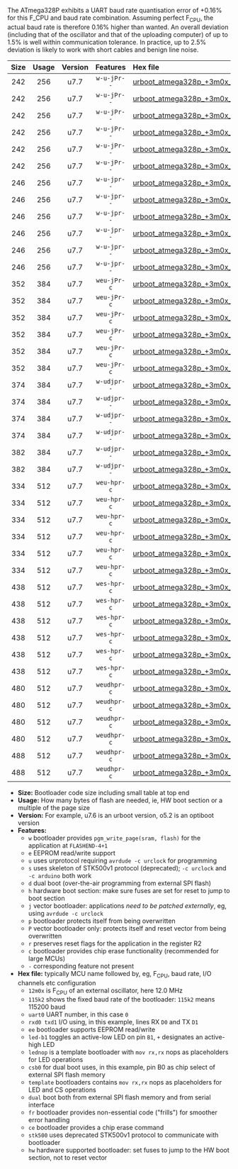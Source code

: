 The ATmega328P exhibits a UART baud rate quantisation error of +0.16% for this F_CPU and baud rate combination. Assuming perfect F<sub>CPU</sub>, the actual baud rate is therefore 0.16% higher than wanted. An overall deviation (including that of the oscillator and that of the uploading computer) of up to 1.5% is well within communication tolerance. In practice, up to 2.5% deviation is likely to work with short cables and benign line noise.

|Size|Usage|Version|Features|Hex file|
|:-:|:-:|:-:|:-:|:--|
|242|256|u7.7|`w-u-jPr--`|[urboot_atmega328p_+3m0x_+++9k6_uart0_rxd0_txd1_led+b1.hex](https://raw.githubusercontent.com/stefanrueger/urboot.hex/main/mcus/atmega328p/external_oscillator/fcpu_+3m0x/br_+++9k6/urboot_atmega328p_+3m0x_+++9k6_uart0_rxd0_txd1_led+b1.hex)|
|242|256|u7.7|`w-u-jPr--`|[urboot_atmega328p_+3m0x_+++9k6_uart0_rxd0_txd1_led+b5.hex](https://raw.githubusercontent.com/stefanrueger/urboot.hex/main/mcus/atmega328p/external_oscillator/fcpu_+3m0x/br_+++9k6/urboot_atmega328p_+3m0x_+++9k6_uart0_rxd0_txd1_led+b5.hex)|
|242|256|u7.7|`w-u-jPr--`|[urboot_atmega328p_+3m0x_+++9k6_uart0_rxd0_txd1_led+d5.hex](https://raw.githubusercontent.com/stefanrueger/urboot.hex/main/mcus/atmega328p/external_oscillator/fcpu_+3m0x/br_+++9k6/urboot_atmega328p_+3m0x_+++9k6_uart0_rxd0_txd1_led+d5.hex)|
|242|256|u7.7|`w-u-jPr--`|[urboot_atmega328p_+3m0x_+++9k6_uart0_rxd0_txd1_led-b1.hex](https://raw.githubusercontent.com/stefanrueger/urboot.hex/main/mcus/atmega328p/external_oscillator/fcpu_+3m0x/br_+++9k6/urboot_atmega328p_+3m0x_+++9k6_uart0_rxd0_txd1_led-b1.hex)|
|242|256|u7.7|`w-u-jPr--`|[urboot_atmega328p_+3m0x_+++9k6_uart0_rxd0_txd1_led-d5.hex](https://raw.githubusercontent.com/stefanrueger/urboot.hex/main/mcus/atmega328p/external_oscillator/fcpu_+3m0x/br_+++9k6/urboot_atmega328p_+3m0x_+++9k6_uart0_rxd0_txd1_led-d5.hex)|
|242|256|u7.7|`w-u-jPr--`|[urboot_atmega328p_+3m0x_+++9k6_uart0_rxd0_txd1_lednop.hex](https://raw.githubusercontent.com/stefanrueger/urboot.hex/main/mcus/atmega328p/external_oscillator/fcpu_+3m0x/br_+++9k6/urboot_atmega328p_+3m0x_+++9k6_uart0_rxd0_txd1_lednop.hex)|
|246|256|u7.7|`w-u-jpr--`|[urboot_atmega328p_+3m0x_+++9k6_uart0_rxd0_txd1_led+b1_fr.hex](https://raw.githubusercontent.com/stefanrueger/urboot.hex/main/mcus/atmega328p/external_oscillator/fcpu_+3m0x/br_+++9k6/urboot_atmega328p_+3m0x_+++9k6_uart0_rxd0_txd1_led+b1_fr.hex)|
|246|256|u7.7|`w-u-jpr--`|[urboot_atmega328p_+3m0x_+++9k6_uart0_rxd0_txd1_led+b5_fr.hex](https://raw.githubusercontent.com/stefanrueger/urboot.hex/main/mcus/atmega328p/external_oscillator/fcpu_+3m0x/br_+++9k6/urboot_atmega328p_+3m0x_+++9k6_uart0_rxd0_txd1_led+b5_fr.hex)|
|246|256|u7.7|`w-u-jpr--`|[urboot_atmega328p_+3m0x_+++9k6_uart0_rxd0_txd1_led+d5_fr.hex](https://raw.githubusercontent.com/stefanrueger/urboot.hex/main/mcus/atmega328p/external_oscillator/fcpu_+3m0x/br_+++9k6/urboot_atmega328p_+3m0x_+++9k6_uart0_rxd0_txd1_led+d5_fr.hex)|
|246|256|u7.7|`w-u-jpr--`|[urboot_atmega328p_+3m0x_+++9k6_uart0_rxd0_txd1_led-b1_fr.hex](https://raw.githubusercontent.com/stefanrueger/urboot.hex/main/mcus/atmega328p/external_oscillator/fcpu_+3m0x/br_+++9k6/urboot_atmega328p_+3m0x_+++9k6_uart0_rxd0_txd1_led-b1_fr.hex)|
|246|256|u7.7|`w-u-jpr--`|[urboot_atmega328p_+3m0x_+++9k6_uart0_rxd0_txd1_led-d5_fr.hex](https://raw.githubusercontent.com/stefanrueger/urboot.hex/main/mcus/atmega328p/external_oscillator/fcpu_+3m0x/br_+++9k6/urboot_atmega328p_+3m0x_+++9k6_uart0_rxd0_txd1_led-d5_fr.hex)|
|246|256|u7.7|`w-u-jpr--`|[urboot_atmega328p_+3m0x_+++9k6_uart0_rxd0_txd1_lednop_fr.hex](https://raw.githubusercontent.com/stefanrueger/urboot.hex/main/mcus/atmega328p/external_oscillator/fcpu_+3m0x/br_+++9k6/urboot_atmega328p_+3m0x_+++9k6_uart0_rxd0_txd1_lednop_fr.hex)|
|352|384|u7.7|`weu-jPr-c`|[urboot_atmega328p_+3m0x_+++9k6_uart0_rxd0_txd1_ee_led+b1_fr_ce.hex](https://raw.githubusercontent.com/stefanrueger/urboot.hex/main/mcus/atmega328p/external_oscillator/fcpu_+3m0x/br_+++9k6/urboot_atmega328p_+3m0x_+++9k6_uart0_rxd0_txd1_ee_led+b1_fr_ce.hex)|
|352|384|u7.7|`weu-jPr-c`|[urboot_atmega328p_+3m0x_+++9k6_uart0_rxd0_txd1_ee_led+b5_fr_ce.hex](https://raw.githubusercontent.com/stefanrueger/urboot.hex/main/mcus/atmega328p/external_oscillator/fcpu_+3m0x/br_+++9k6/urboot_atmega328p_+3m0x_+++9k6_uart0_rxd0_txd1_ee_led+b5_fr_ce.hex)|
|352|384|u7.7|`weu-jPr-c`|[urboot_atmega328p_+3m0x_+++9k6_uart0_rxd0_txd1_ee_led+d5_fr_ce.hex](https://raw.githubusercontent.com/stefanrueger/urboot.hex/main/mcus/atmega328p/external_oscillator/fcpu_+3m0x/br_+++9k6/urboot_atmega328p_+3m0x_+++9k6_uart0_rxd0_txd1_ee_led+d5_fr_ce.hex)|
|352|384|u7.7|`weu-jPr-c`|[urboot_atmega328p_+3m0x_+++9k6_uart0_rxd0_txd1_ee_led-b1_fr_ce.hex](https://raw.githubusercontent.com/stefanrueger/urboot.hex/main/mcus/atmega328p/external_oscillator/fcpu_+3m0x/br_+++9k6/urboot_atmega328p_+3m0x_+++9k6_uart0_rxd0_txd1_ee_led-b1_fr_ce.hex)|
|352|384|u7.7|`weu-jPr-c`|[urboot_atmega328p_+3m0x_+++9k6_uart0_rxd0_txd1_ee_led-d5_fr_ce.hex](https://raw.githubusercontent.com/stefanrueger/urboot.hex/main/mcus/atmega328p/external_oscillator/fcpu_+3m0x/br_+++9k6/urboot_atmega328p_+3m0x_+++9k6_uart0_rxd0_txd1_ee_led-d5_fr_ce.hex)|
|352|384|u7.7|`weu-jPr-c`|[urboot_atmega328p_+3m0x_+++9k6_uart0_rxd0_txd1_ee_lednop_fr_ce.hex](https://raw.githubusercontent.com/stefanrueger/urboot.hex/main/mcus/atmega328p/external_oscillator/fcpu_+3m0x/br_+++9k6/urboot_atmega328p_+3m0x_+++9k6_uart0_rxd0_txd1_ee_lednop_fr_ce.hex)|
|374|384|u7.7|`w-udjpr--`|[urboot_atmega328p_+3m0x_+++9k6_uart0_rxd0_txd1_led+b1_csb0_dual.hex](https://raw.githubusercontent.com/stefanrueger/urboot.hex/main/mcus/atmega328p/external_oscillator/fcpu_+3m0x/br_+++9k6/urboot_atmega328p_+3m0x_+++9k6_uart0_rxd0_txd1_led+b1_csb0_dual.hex)|
|374|384|u7.7|`w-udjpr--`|[urboot_atmega328p_+3m0x_+++9k6_uart0_rxd0_txd1_led+d5_csb0_dual.hex](https://raw.githubusercontent.com/stefanrueger/urboot.hex/main/mcus/atmega328p/external_oscillator/fcpu_+3m0x/br_+++9k6/urboot_atmega328p_+3m0x_+++9k6_uart0_rxd0_txd1_led+d5_csb0_dual.hex)|
|374|384|u7.7|`w-udjpr--`|[urboot_atmega328p_+3m0x_+++9k6_uart0_rxd0_txd1_led-b1_csb0_dual.hex](https://raw.githubusercontent.com/stefanrueger/urboot.hex/main/mcus/atmega328p/external_oscillator/fcpu_+3m0x/br_+++9k6/urboot_atmega328p_+3m0x_+++9k6_uart0_rxd0_txd1_led-b1_csb0_dual.hex)|
|374|384|u7.7|`w-udjpr--`|[urboot_atmega328p_+3m0x_+++9k6_uart0_rxd0_txd1_led-d5_csb0_dual.hex](https://raw.githubusercontent.com/stefanrueger/urboot.hex/main/mcus/atmega328p/external_oscillator/fcpu_+3m0x/br_+++9k6/urboot_atmega328p_+3m0x_+++9k6_uart0_rxd0_txd1_led-d5_csb0_dual.hex)|
|382|384|u7.7|`w-udjpr--`|[urboot_atmega328p_+3m0x_+++9k6_uart0_rxd0_txd1_led+b1_csd5_dual.hex](https://raw.githubusercontent.com/stefanrueger/urboot.hex/main/mcus/atmega328p/external_oscillator/fcpu_+3m0x/br_+++9k6/urboot_atmega328p_+3m0x_+++9k6_uart0_rxd0_txd1_led+b1_csd5_dual.hex)|
|382|384|u7.7|`w-udjpr--`|[urboot_atmega328p_+3m0x_+++9k6_uart0_rxd0_txd1_template_dual.hex](https://raw.githubusercontent.com/stefanrueger/urboot.hex/main/mcus/atmega328p/external_oscillator/fcpu_+3m0x/br_+++9k6/urboot_atmega328p_+3m0x_+++9k6_uart0_rxd0_txd1_template_dual.hex)|
|334|512|u7.7|`weu-hpr-c`|[urboot_atmega328p_+3m0x_+++9k6_uart0_rxd0_txd1_ee_led+b1_fr_ce_hw.hex](https://raw.githubusercontent.com/stefanrueger/urboot.hex/main/mcus/atmega328p/external_oscillator/fcpu_+3m0x/br_+++9k6/urboot_atmega328p_+3m0x_+++9k6_uart0_rxd0_txd1_ee_led+b1_fr_ce_hw.hex)|
|334|512|u7.7|`weu-hpr-c`|[urboot_atmega328p_+3m0x_+++9k6_uart0_rxd0_txd1_ee_led+b5_fr_ce_hw.hex](https://raw.githubusercontent.com/stefanrueger/urboot.hex/main/mcus/atmega328p/external_oscillator/fcpu_+3m0x/br_+++9k6/urboot_atmega328p_+3m0x_+++9k6_uart0_rxd0_txd1_ee_led+b5_fr_ce_hw.hex)|
|334|512|u7.7|`weu-hpr-c`|[urboot_atmega328p_+3m0x_+++9k6_uart0_rxd0_txd1_ee_led+d5_fr_ce_hw.hex](https://raw.githubusercontent.com/stefanrueger/urboot.hex/main/mcus/atmega328p/external_oscillator/fcpu_+3m0x/br_+++9k6/urboot_atmega328p_+3m0x_+++9k6_uart0_rxd0_txd1_ee_led+d5_fr_ce_hw.hex)|
|334|512|u7.7|`weu-hpr-c`|[urboot_atmega328p_+3m0x_+++9k6_uart0_rxd0_txd1_ee_led-b1_fr_ce_hw.hex](https://raw.githubusercontent.com/stefanrueger/urboot.hex/main/mcus/atmega328p/external_oscillator/fcpu_+3m0x/br_+++9k6/urboot_atmega328p_+3m0x_+++9k6_uart0_rxd0_txd1_ee_led-b1_fr_ce_hw.hex)|
|334|512|u7.7|`weu-hpr-c`|[urboot_atmega328p_+3m0x_+++9k6_uart0_rxd0_txd1_ee_led-d5_fr_ce_hw.hex](https://raw.githubusercontent.com/stefanrueger/urboot.hex/main/mcus/atmega328p/external_oscillator/fcpu_+3m0x/br_+++9k6/urboot_atmega328p_+3m0x_+++9k6_uart0_rxd0_txd1_ee_led-d5_fr_ce_hw.hex)|
|334|512|u7.7|`weu-hpr-c`|[urboot_atmega328p_+3m0x_+++9k6_uart0_rxd0_txd1_ee_lednop_fr_ce_hw.hex](https://raw.githubusercontent.com/stefanrueger/urboot.hex/main/mcus/atmega328p/external_oscillator/fcpu_+3m0x/br_+++9k6/urboot_atmega328p_+3m0x_+++9k6_uart0_rxd0_txd1_ee_lednop_fr_ce_hw.hex)|
|438|512|u7.7|`wes-hpr-c`|[urboot_atmega328p_+3m0x_+++9k6_uart0_rxd0_txd1_ee_led+b1_fr_ce_stk500_hw.hex](https://raw.githubusercontent.com/stefanrueger/urboot.hex/main/mcus/atmega328p/external_oscillator/fcpu_+3m0x/br_+++9k6/urboot_atmega328p_+3m0x_+++9k6_uart0_rxd0_txd1_ee_led+b1_fr_ce_stk500_hw.hex)|
|438|512|u7.7|`wes-hpr-c`|[urboot_atmega328p_+3m0x_+++9k6_uart0_rxd0_txd1_ee_led+b5_fr_ce_stk500_hw.hex](https://raw.githubusercontent.com/stefanrueger/urboot.hex/main/mcus/atmega328p/external_oscillator/fcpu_+3m0x/br_+++9k6/urboot_atmega328p_+3m0x_+++9k6_uart0_rxd0_txd1_ee_led+b5_fr_ce_stk500_hw.hex)|
|438|512|u7.7|`wes-hpr-c`|[urboot_atmega328p_+3m0x_+++9k6_uart0_rxd0_txd1_ee_led+d5_fr_ce_stk500_hw.hex](https://raw.githubusercontent.com/stefanrueger/urboot.hex/main/mcus/atmega328p/external_oscillator/fcpu_+3m0x/br_+++9k6/urboot_atmega328p_+3m0x_+++9k6_uart0_rxd0_txd1_ee_led+d5_fr_ce_stk500_hw.hex)|
|438|512|u7.7|`wes-hpr-c`|[urboot_atmega328p_+3m0x_+++9k6_uart0_rxd0_txd1_ee_led-b1_fr_ce_stk500_hw.hex](https://raw.githubusercontent.com/stefanrueger/urboot.hex/main/mcus/atmega328p/external_oscillator/fcpu_+3m0x/br_+++9k6/urboot_atmega328p_+3m0x_+++9k6_uart0_rxd0_txd1_ee_led-b1_fr_ce_stk500_hw.hex)|
|438|512|u7.7|`wes-hpr-c`|[urboot_atmega328p_+3m0x_+++9k6_uart0_rxd0_txd1_ee_led-d5_fr_ce_stk500_hw.hex](https://raw.githubusercontent.com/stefanrueger/urboot.hex/main/mcus/atmega328p/external_oscillator/fcpu_+3m0x/br_+++9k6/urboot_atmega328p_+3m0x_+++9k6_uart0_rxd0_txd1_ee_led-d5_fr_ce_stk500_hw.hex)|
|438|512|u7.7|`wes-hpr-c`|[urboot_atmega328p_+3m0x_+++9k6_uart0_rxd0_txd1_ee_lednop_fr_ce_stk500_hw.hex](https://raw.githubusercontent.com/stefanrueger/urboot.hex/main/mcus/atmega328p/external_oscillator/fcpu_+3m0x/br_+++9k6/urboot_atmega328p_+3m0x_+++9k6_uart0_rxd0_txd1_ee_lednop_fr_ce_stk500_hw.hex)|
|480|512|u7.7|`weudhpr-c`|[urboot_atmega328p_+3m0x_+++9k6_uart0_rxd0_txd1_ee_led+b1_csb0_dual_fr_ce_hw.hex](https://raw.githubusercontent.com/stefanrueger/urboot.hex/main/mcus/atmega328p/external_oscillator/fcpu_+3m0x/br_+++9k6/urboot_atmega328p_+3m0x_+++9k6_uart0_rxd0_txd1_ee_led+b1_csb0_dual_fr_ce_hw.hex)|
|480|512|u7.7|`weudhpr-c`|[urboot_atmega328p_+3m0x_+++9k6_uart0_rxd0_txd1_ee_led+d5_csb0_dual_fr_ce_hw.hex](https://raw.githubusercontent.com/stefanrueger/urboot.hex/main/mcus/atmega328p/external_oscillator/fcpu_+3m0x/br_+++9k6/urboot_atmega328p_+3m0x_+++9k6_uart0_rxd0_txd1_ee_led+d5_csb0_dual_fr_ce_hw.hex)|
|480|512|u7.7|`weudhpr-c`|[urboot_atmega328p_+3m0x_+++9k6_uart0_rxd0_txd1_ee_led-b1_csb0_dual_fr_ce_hw.hex](https://raw.githubusercontent.com/stefanrueger/urboot.hex/main/mcus/atmega328p/external_oscillator/fcpu_+3m0x/br_+++9k6/urboot_atmega328p_+3m0x_+++9k6_uart0_rxd0_txd1_ee_led-b1_csb0_dual_fr_ce_hw.hex)|
|480|512|u7.7|`weudhpr-c`|[urboot_atmega328p_+3m0x_+++9k6_uart0_rxd0_txd1_ee_led-d5_csb0_dual_fr_ce_hw.hex](https://raw.githubusercontent.com/stefanrueger/urboot.hex/main/mcus/atmega328p/external_oscillator/fcpu_+3m0x/br_+++9k6/urboot_atmega328p_+3m0x_+++9k6_uart0_rxd0_txd1_ee_led-d5_csb0_dual_fr_ce_hw.hex)|
|488|512|u7.7|`weudhpr-c`|[urboot_atmega328p_+3m0x_+++9k6_uart0_rxd0_txd1_ee_led+b1_csd5_dual_fr_ce_hw.hex](https://raw.githubusercontent.com/stefanrueger/urboot.hex/main/mcus/atmega328p/external_oscillator/fcpu_+3m0x/br_+++9k6/urboot_atmega328p_+3m0x_+++9k6_uart0_rxd0_txd1_ee_led+b1_csd5_dual_fr_ce_hw.hex)|
|488|512|u7.7|`weudhpr-c`|[urboot_atmega328p_+3m0x_+++9k6_uart0_rxd0_txd1_ee_template_dual_fr_ce_hw.hex](https://raw.githubusercontent.com/stefanrueger/urboot.hex/main/mcus/atmega328p/external_oscillator/fcpu_+3m0x/br_+++9k6/urboot_atmega328p_+3m0x_+++9k6_uart0_rxd0_txd1_ee_template_dual_fr_ce_hw.hex)|

- **Size:** Bootloader code size including small table at top end
- **Usage:** How many bytes of flash are needed, ie, HW boot section or a multiple of the page size
- **Version:** For example, u7.6 is an urboot version, o5.2 is an optiboot version
- **Features:**
  + `w` bootloader provides `pgm_write_page(sram, flash)` for the application at `FLASHEND-4+1`
  + `e` EEPROM read/write support
  + `u` uses urprotocol requiring `avrdude -c urclock` for programming
  + `s` uses skeleton of STK500v1 protocol (deprecated); `-c urclock` and `-c arduino` both work
  + `d` dual boot (over-the-air programming from external SPI flash)
  + `h` hardware boot section: make sure fuses are set for reset to jump to boot section
  + `j` vector bootloader: applications *need to be patched externally*, eg, using `avrdude -c urclock`
  + `p` bootloader protects itself from being overwritten
  + `P` vector bootloader only: protects itself and reset vector from being overwritten
  + `r` preserves reset flags for the application in the register R2
  + `c` bootloader provides chip erase functionality (recommended for large MCUs)
  + `-` corresponding feature not present
- **Hex file:** typically MCU name followed by, eg, F<sub>CPU</sub>, baud rate, I/O channels etc configuration
  + `12m0x` is F<sub>CPU</sub> of an external oscillator, here 12.0 MHz
  + `115k2` shows the fixed baud rate of the bootloader: `115k2` means 115200 baud
  + `uart0` UART number, in this case `0`
  + `rxd0 txd1` I/O using, in this example, lines RX `D0` and TX `D1`
  + `ee` bootloader supports EEPROM read/write
  + `led-b1` toggles an active-low LED on pin `B1`, `+` designates an active-high LED
  + `lednop` is a template bootloader with `mov rx,rx` nops as placeholders for LED operations
  + `csb0` for dual boot uses, in this example, pin B0 as chip select of external SPI flash memory
  + `template` bootloaders contains `mov rx,rx` nops as placeholders for LED and CS operations
  + `dual` boot both from external SPI flash memory and from serial interface
  + `fr` bootloader provides non-essential code ("frills") for smoother error handling
  + `ce` bootloader provides a chip erase command
  + `stk500` uses deprecated STK500v1 protocol to communicate with bootloader
  + `hw` hardware supported bootloader: set fuses to jump to the HW boot section, not to reset vector
